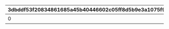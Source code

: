 |3dbddf53f20834861685a45b40446602c05ff8d5b9e3a1075f97e4dde30ccbb6|fc7bce5b5a304f1018e9928eab2546251eb7d22fdb04d1c636c7a3b2a463edc6|46ffb1e22a64a5047df6ce330fb69a57704077fc23b15f222796e81b42b6867e|fe372acf8f19a64f2c3b7355f01d9827355abc5ab58b96a5f166a1d7ec11d70d|5acb547d9e37e2d6aa2021ac6c10747c16844d2decae240fb10c232cf54b13c9|e0e5bc7b498116d1a6f44c7e8fbf84623346775847ad30c5b906aac5251fcef2|2177922b68531cd6fd9c637ecf9b2baf23fd30ff59c69f6bd964f16f8a80c7cf|40350ed5e2558271688fe9f23bffa686eb48cd13d9f4e6894f07e1177d3cbe69|460b593a9a2c9ec217372ae77ef9af0f6e2a34b70d8b0603f755e083f7b7b9d7|9a5f9929d8e255ecab09ab40d8e7c320ed9ea7099ed68dc55e386d52f37745ea|e283892b71d16b11ad20c47ae27976c5cd709e11e3a93ad91072e3643fa52b71|ec7fc00a9a09ea35f4629ec9855bf25ae11140cf7388d8d4f4ab92dc33a63a84|f6125b7ca9486856540237c1ada5b6cee1cbededd30e7f4bd07ff0d0d88e28b6|d14b2505364e4bbe298545c1e10913e0744c29c02ac545b8b9711931fc4bba0c|818cf1e8dd024094ad812a20a778be8513cc38fd398055573e2df4b1195f4bff|e5d4671f2f87e500d403f414adc3f5b3a7cb5ab7bad49886fa19e4e0a57c2a7d|b71ead0fee295b2af7459bbb4df475ee884ab7eecf8d3a7717c0526d7f77dcd8|73cf544b5b33002ff0a3e7c340e47ec25e0797311f489f92ccbd89ebab822c32|
| --- | --- | --- | --- | --- | --- | --- | --- | --- | --- | --- | --- | --- | --- | --- | --- | --- | --- |
|0|7|クウカ大回転で合計30000m飛ばそう|0|0|0|1|1405|0|1|0|0|0|0|30000|0|0|0|